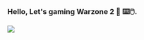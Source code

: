 ### Hello, Let's gaming Warzone 2 👋 ⌨️🖱️.


![](https://www.google.com/url?sa=i&url=https%3A%2F%2Fwww.polygon.com%2Fguides%2F23790037%2Fmodern-warfare-warzone-2-season-4-reloaded-the-boys-release-time&psig=AOvVaw3u-0gv_PvypS-LGuGq34Jd&ust=1696457796628000&source=images&cd=vfe&opi=89978449&ved=0CA8QjRxqFwoTCIjT6oT02oEDFQAAAAAdAAAAABAb)
